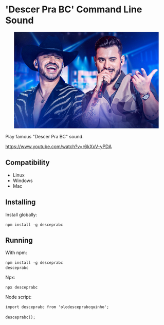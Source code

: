 # 'Descer Pra BC' Command Line Sound

<div style="text-align: center">
    <img src="./desce.jpg" height="300"/>
</div>

Play famous "Descer Pra BC" sound.

https://www.youtube.com/watch?v=r6kXxV-yPDA


## Compatibility

- Linux
- Windows
- Mac

## Installing

Install globally:

    npm install -g desceprabc

## Running

With npm:

    npm install -g desceprabc
    desceprabc

Npx:

    npx desceprabc

Node script:

    import desceprabc from 'olodesceprabcquinho';

    desceprabc();

